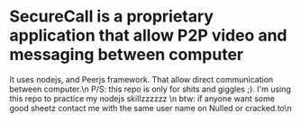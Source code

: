 # SecureCall is a proprietary application that allow P2P video and messaging between computer

It uses nodejs, and Peerjs framework. That allow direct communication between computer.\n
P/S: this repo is only for shits and giggles ;). I'm using this repo to practice my nodejs skillzzzzzz \n
btw: if anyone want some good sheetz contact me with the same user name on Nulled or cracked.to\n
